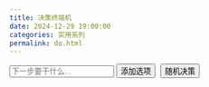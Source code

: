 ```yaml
---
title: 决策终端机
date: 2024-12-29 19:00:00
categories: 实用系列
permalink: do.html
---
```


<style>
  body { font-family: Arial, sans-serif; }
  #options { margin-bottom: 10px; }
  .option { margin: 5px 0; }
  button { margin-right: 5px; }
</style>

<div id="options"></div>

<input type="text" id="newOption" placeholder="下一步要干什么...">
<button onclick="addOption()">添加选项</button>
<button onclick="chooseRandom()">随机决策</button>

<script>
let options = [];
const optionsContainer = document.getElementById('options');

function addOption() {
    const newOptionInput = document.getElementById('newOption');
    const optionText = newOptionInput.value.trim();
    
    if (optionText !== "") {
        options.push(optionText);
        optionsContainer.innerHTML += `<div class="option">${optionText}</div>`;
        newOptionInput.value = "";
    }
}

function chooseRandom() {
    if (options.length === 0) {
        alert("请先添加一些决定选项！");
        return;
    } else {
    const randomIndex = Math.floor(Math.random() * options.length);
    const selectedOption = options[randomIndex];
      alert("下一步应该: " + selectedOption);
    }
}
</script>
